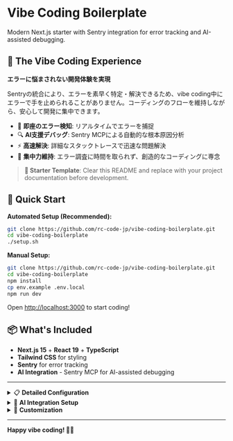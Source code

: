 # Vibe Coding Boilerplate

Modern Next.js starter with Sentry integration for error tracking and AI-assisted debugging.

## 🎵 The Vibe Coding Experience

**エラーに悩まされない開発体験を実現**

Sentryの統合により、エラーを素早く特定・解決できるため、vibe coding中にエラーで手を止められることがありません。コーディングのフローを維持しながら、安心して開発に集中できます。

- 🚀 **即座のエラー検知**: リアルタイムでエラーを捕捉
- 🔍 **AI支援デバッグ**: Sentry MCPによる自動的な根本原因分析
- ⚡ **高速解決**: 詳細なスタックトレースで迅速な問題解決
- 🎯 **集中力維持**: エラー調査に時間を取られず、創造的なコーディングに専念

> **📝 Starter Template**: Clear this README and replace with your project documentation before development.

## 🚀 Quick Start

**Automated Setup (Recommended):**
```bash
git clone https://github.com/rc-code-jp/vibe-coding-boilerplate.git
cd vibe-coding-boilerplate
./setup.sh
```

**Manual Setup:**
```bash
git clone https://github.com/rc-code-jp/vibe-coding-boilerplate.git
cd vibe-coding-boilerplate
npm install
cp env.example .env.local
npm run dev
```

Open [http://localhost:3000](http://localhost:3000) to start coding!

## 📦 What's Included

- **Next.js 15** + **React 19** + **TypeScript**
- **Tailwind CSS** for styling
- **Sentry** for error tracking
- **AI Integration** - Sentry MCP for AI-assisted debugging

---

<details>
<summary>📋 <strong>Detailed Configuration</strong></summary>

## Prerequisites

- Node.js 22.x
- npm (comes with Node.js)

## Sentry Setup (Optional)

1. Create account at [sentry.io](https://sentry.io)
2. Create new Next.js project
3. Add DSN to `.env.local`:
```bash
NEXT_PUBLIC_SENTRY_DSN=https://your-dsn@sentry.io/your-project-id
```

## Features

- ✅ Error tracking & performance monitoring
- ✅ Global error boundaries
- ✅ Source maps for debugging
- ✅ AI assistant integration
- ✅ Development testing tools

## Testing Sentry

Visit the home page and use the test buttons to verify Sentry integration.

</details>

<details>
<summary>🤖 <strong>AI Integration Setup</strong></summary>

## Sentry MCP Integration

AI assistants can directly access your Sentry data for enhanced debugging.

### Supported Clients
- **Cursor**: Pre-configured
- **Claude Desktop**: Use generated `claude_desktop_config.json`
- **Claude.ai**: Add `https://mcp.sentry.dev/sse` in Settings
- **Windsurf**: Configure via Cascade (CMD + L)
- **VS Code**: CMD+Shift+P → "MCP: Add Server"

### AI Prompts Examples
- "Check Sentry for errors in `file.tsx`"
- "Diagnose issue `[issue-id]` and propose solutions"
- "Tell me about recent issues in my project"

</details>

<details>
<summary>🎨 <strong>Customization</strong></summary>

## Available Scripts
```bash
npm run dev      # Development server
npm run build    # Production build
npm run start    # Production server
npm run lint     # ESLint
```

## Remove Sentry
```bash
npm uninstall @sentry/nextjs
rm instrumentation-client.ts sentry.*.config.ts instrumentation.ts
```

## Deployment
Works on Vercel, Netlify, Railway, Render, AWS, GCP.

</details>

---

**Happy vibe coding! 🎵✨**
